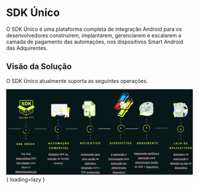 # SDK Único

O SDK Único é uma plataforma completa de integração Android para os desenvolvedores construirem, implantarem, gerenciarem e escalarem a camada de pagamento das automações, nos dispositivos Smart Android das Adquirentes.

## Visão da Solução

O SDK Único atualmente suporta as seguintes operações.


![Visão da Solução](../assets/images/visao-solucao.png){ loading=lazy }


  [Visão da Solução]: assets/images/visao-solucao.png